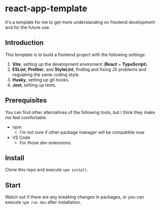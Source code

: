 # react-app-template

It's a template for me to get more understanding on frontend development and for the future use.

## Introduction

This template is to build a frontend project with the following settings:

1. **Vite**, setting up the development enviroment (**React** + **TypeScript**).
2. **ESLint**, **Prettier**, and **StyleLint**, finding and fixing JS problems and regulating the same coding style.
3. **Husky**, setting up git hooks.
4. **Jest**, setting up tests.

## Prerequisites

You can find other alternatives of the following tools, but I think they make me feel comfortable.

- npm
  - I'm not sure if other package manager will be compatible now
- VS Code
  - For those dev extensions.

## Install

Clone this repo and execute `npm install`.

## Start

Watch out if there are any breaking changes in packages, or you can execute `npm run dev` after installation.
